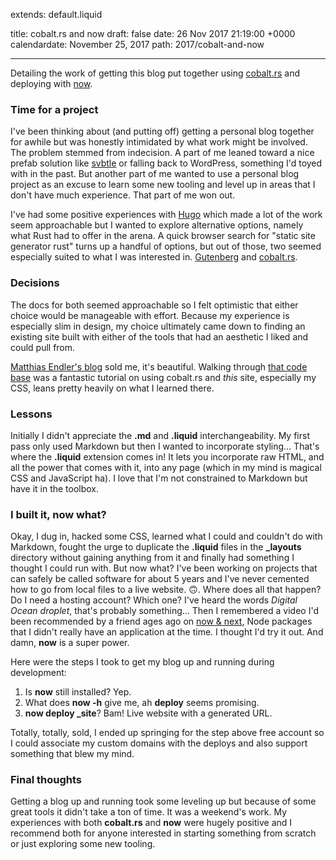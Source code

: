 extends: default.liquid

title: cobalt.rs and now 
draft: false 
date: 26 Nov 2017 21:19:00 +0000 
calendardate: November 25, 2017 
path: 2017/cobalt-and-now

---

Detailing the work of getting this blog put together using 
[cobalt.rs](https://github.com/cobalt-org/cobalt.rs) and deploying 
with [now](https://zeit.co/now).

### Time for a project
I've been thinking about (and putting off) getting a personal blog together for 
awhile but was honestly intimidated by what work might be involved. The
problem stemmed from indecision. 
A part of me leaned toward a nice prefab solution like 
[svbtle](https://svbtle.com/) or falling back to WordPress, 
something I'd toyed with in the past. But another part of me wanted to use a
personal blog project as an excuse to learn some new tooling and level up in 
areas that I don't have much experience. That part of me won out. 

I've had some positive experiences with [Hugo](https://gohugo.io/) which made a 
lot of the work seem
approachable but I wanted to explore alternative options, namely what Rust had 
to offer in the arena. A quick browser search for "static site generator rust"
turns up a handful of options, but out of those, two seemed especially 
suited to what I was interested in. 
[Gutenberg](https://github.com/Keats/gutenberg) and 
[cobalt.rs](https://github.com/cobalt-org/cobalt.rs). 

### Decisions
The docs for both seemed approachable so I felt optimistic that either choice 
would be manageable with effort. Because my experience is especially slim in 
design, my choice ultimately came down to finding an existing site built with
either of the tools that had an aesthetic I liked and could pull from. 

[Matthias Endler's blog](https://matthias-endler.de/) sold me, it's beautiful. 
Walking through [that code base](https://github.com/mre/mre.github.io) was a 
fantastic tutorial on using cobalt.rs and _this_ site, especially
my CSS, leans pretty heavily on what I learned there.

### Lessons
Initially I didn't appreciate the __.md__ and __.liquid__ interchangeability. My 
first pass only used Markdown but then I wanted to incorporate styling... That's 
where the __.liquid__ extension comes in! It lets you incorporate raw HTML, 
and all the power that comes with it, into any page (which in my mind is magical 
CSS and JavaScript ha). I love that I'm not constrained to Markdown but have it 
in the toolbox.

### I built it, now what?
Okay, I dug in, hacked some CSS, learned what I could and couldn't do with 
Markdown, fought the urge to duplicate the __.liquid__ files in the __\_layouts__
directory without gaining anything from it and finally had something I thought 
I could run with.
But now what? I've been working on projects that can safely be called software 
for about 5 years and I've never cemented how to go from local files to 
a live website. 🙃. Where does all that happen? Do I need a hosting account? 
Which one? I've heard the words _Digital Ocean droplet_, that's probably
something... Then I remembered a video I'd been recommended by a friend ages 
ago on [now & next](https://www.youtube.com/watch?v=__b6k2pR3Tg&t=5s), 
Node packages that I didn't really have an application 
at the time. I thought I'd try it out. And damn, __now__ is a super power. 

Here were the steps I took to get my blog up and running during development:
1. Is __now__ still installed? Yep.
1. What does __now -h__ give me, ah __deploy__ seems promising.
1. __now deploy \_site__? Bam! Live website with a generated URL.

Totally, totally, sold, I ended up springing for the step above free account 
so I could associate my custom domains with the deploys and also support 
something that blew my mind.

### Final thoughts
Getting a blog up and running took some leveling up but because of some
great tools it didn't take a ton of time. It was a weekend's work. 
My experiences with both __cobalt.rs__ and __now__ were hugely positive and
I recommend both for anyone interested in starting something from scratch or 
just exploring some new tooling.

